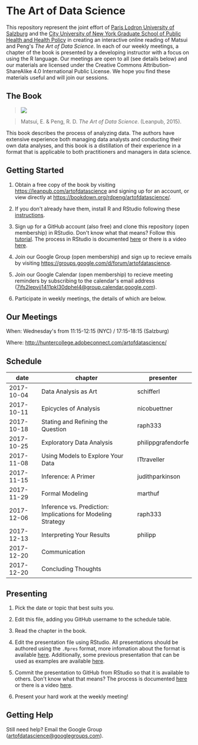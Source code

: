 # The Art of Data Science

This repository represent the joint effort of [Paris Lodron University of Salzburg](https://www.uni-salzburg.at/index.php?id=52) and the [City University of New York Graduate School of Public Health and Health Policy](http://sph.cuny.edu/) in creating an interactive online reading of Matsui and Peng's *The Art of Data Science*. In each of our weekly meetings, a chapter of the book is presented by a developing instructor with a focus on using the R language. Our meetings are open to all (see details below) and our materials are licensed under the Creative Commons Attribution-ShareAlike 4.0 International Public License. We hope you find these materials useful and will join our sessions.

## The Book

> ![](https://s3.amazonaws.com/titlepages.leanpub.com/artofdatascience/hero?1484318026)

> Matsui, E. & Peng, R. D. *The Art of Data Science*. (Leanpub, 2015).

This book describes the process of analyzing data. The authors have extensive experience both managing data analysts and conducting their own data analyses, and this book is a distillation of their experience in a format that is applicable to both practitioners and managers in data science.

## Getting Started

1. Obtain a free copy of the book by visiting https://leanpub.com/artofdatascience and signing up for an account, or view directly at https://bookdown.org/rdpeng/artofdatascience/.

2. If you don't already have them, install R and RStudio following these [instructions](https://www.ics.uci.edu/~jutts/110/InstallingRandRStudio.pdf).

3. Sign up for a GitHub account (also free) and clone this repository (open membership) in RStudio. Don't know what that means? Follow this [tutorial](https://try.github.io/levels/1/challenges/1). The process in RStudio is documented [here](https://support.rstudio.com/hc/en-us/articles/200532077-Version-Control-with-Git-and-SVN) or there is a video [here](https://www.rstudio.com/resources/webinars/rstudio-essentials-webinar-series-managing-part-2/).

4. Join our Google Group (open membership) and sign up to recieve emails by visiting https://groups.google.com/d/forum/artofdatascience.

5. Join our Google Calendar (open membership) to recieve meeting reminders by subscribing to the calendar's email address (7ifs2lepvij1411pkl30dphel4@group.calendar.google.com).

6. Participate in weekly meetings, the details of which are below.

## Our Meetings

When: Wednesday's from 11:15-12:15 (NYC) / 17:15-18:15 (Salzburg)

Where: http://huntercollege.adobeconnect.com/artofdatascience/

## Schedule

| date | chapter | presenter |
| ---- | ------- | --------- |
| 2017-10-04 | Data Analysis as Art | schifferl |
| 2017-10-11 | Epicycles of Analysis | nicobuettner |
| 2017-10-18 | Stating and Refining the Question | raph333 |
| 2017-10-25 | Exploratory Data Analysis | philippgrafendorfe |
| 2017-11-08 | Using Models to Explore Your Data | ITtraveller |
| 2017-11-15 | Inference: A Primer | judithparkinson |
| 2017-11-29 | Formal Modeling | marthuf |
| 2017-12-06 | Inference vs. Prediction: Implications for Modeling Strategy | raph333 |
| 2017-12-13 | Interpreting Your Results | philipp |
| 2017-12-20 | Communication |  |
| 2017-12-20 | Concluding Thoughts |  |

## Presenting

1. Pick the date or topic that best suits you.

2. Edit this file, adding you GitHub username to the schedule table.

3. Read the chapter in the book.

4. Edit the presentation file using RStudio. All presentations should be authored using the `.Rpres` format, more infomation about the format is available [here](https://support.rstudio.com/hc/en-us/articles/200486468). Additionally, some previous presentation that can be used as examples are available [here](https://github.com/waldronlab/Book_Club/tree/master/Data%20Analysis%20for%20the%20Life%20Sciences).

5. Commit the presentation to GitHub from RStudio so that it is available to others. Don't know what that means? The process is documented [here](https://support.rstudio.com/hc/en-us/articles/200532077-Version-Control-with-Git-and-SVN) or there is a video [here](https://www.rstudio.com/resources/webinars/rstudio-essentials-webinar-series-managing-part-2/).

6. Present your hard work at the weekly meeting!

## Getting Help

Still need help? Email the Google Group (artofdatascience@googlegroups.com).
